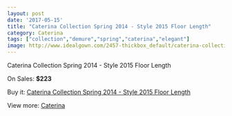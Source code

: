 ```yaml
---
layout: post
date: '2017-05-15'
title: "Caterina Collection Spring 2014 - Style 2015 Floor Length"
category: Caterina
tags: ["collection","demure","spring","caterina","elegant"]
image: http://www.idealgown.com/2457-thickbox_default/caterina-collection-spring-2014-style-2015-floor-length.jpg
---
```

Caterina Collection Spring 2014 - Style 2015 Floor Length

On Sales: **$223**
<a href="https://www.idealgown.com/en/caterina/1154-caterina-collection-spring-2014-style-2015-floor-length.html"><amp-img layout="responsive" width="600" height="600" src="//www.idealgown.com/2457-thickbox_default/caterina-collection-spring-2014-style-2015-floor-length.jpg" alt="Caterina Collection Spring 2014 - Style 2015 Floor Length 0" /></a>

Buy it: [Caterina Collection Spring 2014 - Style 2015 Floor Length](https://www.idealgown.com/en/caterina/1154-caterina-collection-spring-2014-style-2015-floor-length.html "Caterina Collection Spring 2014 - Style 2015 Floor Length")

View more: [Caterina](https://www.idealgown.com/en/15-caterina "Caterina")